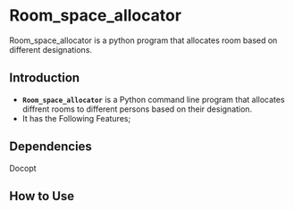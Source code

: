 # Room_space_allocator
Room_space_allocator is a python program that allocates room based on different designations. 

## Introduction
* **`Room_space_allocator`** is a Python command line program that allocates diffrent rooms to different persons based on their designation.
* It has the Following Features;
    
    
## Dependencies
Docopt

## How to Use
